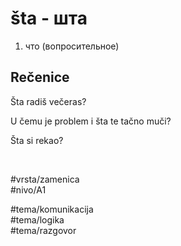 # šta - шта

1. что (вопросительное)

## Rečenice

Šta radiš večeras?

U čemu je problem i šta te tačno muči?

Šta si rekao?

<br>

#vrsta/zamenica  
#nivo/A1  

#tema/komunikacija  
#tema/logika  
#tema/razgovor  
